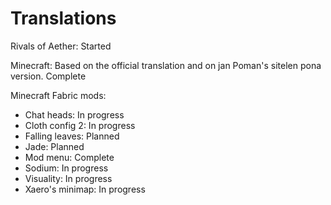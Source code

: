 # Translations

Rivals of Aether: Started

Minecraft: Based on the official translation and on jan Poman's sitelen pona version. Complete

Minecraft Fabric mods:
- Chat heads: In progress
- Cloth config 2: In progress
- Falling leaves: Planned
- Jade: Planned
- Mod menu: Complete
- Sodium: In progress
- Visuality: In progress
- Xaero's minimap: In progress